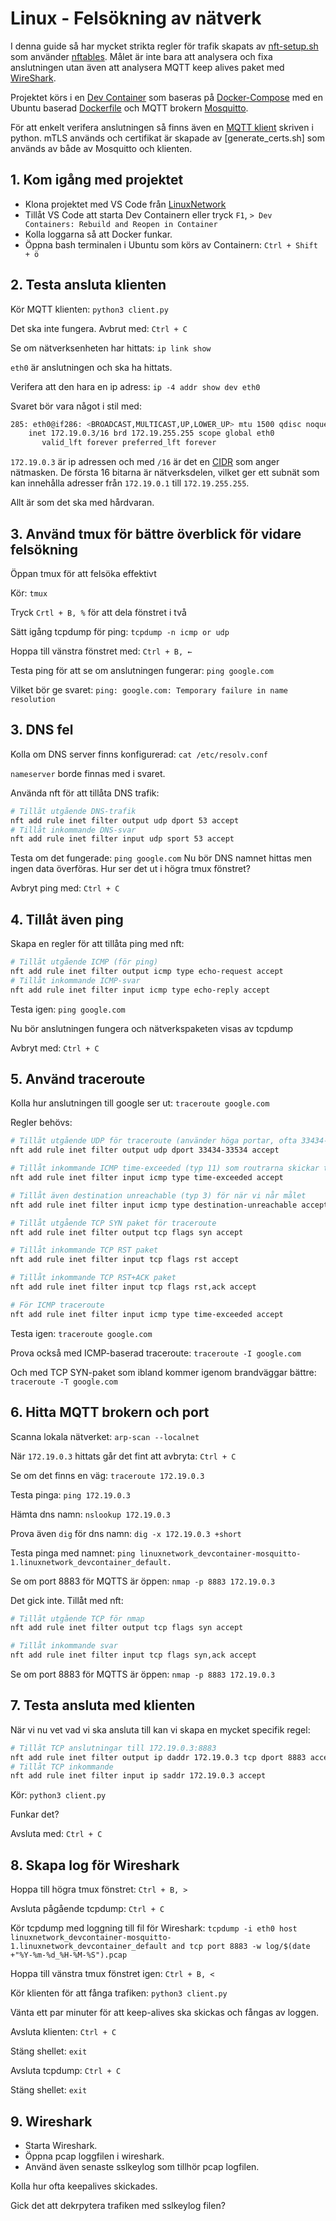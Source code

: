 # Linux - Felsökning av nätverk

I denna guide så har mycket strikta regler för trafik skapats av [nft-setup.sh](nftables.sh) som använder [nftables](https://wiki.archlinux.org/title/Nftables). Målet är inte bara att analysera och fixa anslutningen utan även att analysera MQTT keep alives paket med [WireShark](https://www.wireshark.org).

Projektet körs i en [Dev Container](.devcontainer/devcontainer.json) som baseras på [Docker-Compose](.devcontainer/docker-compose.yml) med en Ubuntu baserad [Dockerfile](.devcontainer/devcontainer.json) och MQTT brokern [Mosquitto](https://mosquitto.org).

För att enkelt verifera anslutningen så finns även en [MQTT klient](client.py) skriven i python. mTLS används och certifikat är skapade av [generate_certs.sh] som används av både av Mosquitto och klienten.

## 1. Kom igång med projektet

- Klona projektet med VS Code från [LinuxNetwork](https://github.com/nakerlund/LinuxNetwork)
- Tillåt VS Code att starta Dev Containern eller tryck `F1`, `> Dev Containers: Rebuild and Reopen in Container`
- Kolla loggarna så att Docker funkar.
- Öppna bash terminalen i Ubuntu som körs av Containern: `Ctrl + Shift + ö`

## 2. Testa ansluta klienten

Kör MQTT klienten: `python3 client.py`

Det ska inte fungera. Avbrut med: `Ctrl + C`

Se om nätverksenheten har hittats: `ip link show`

`eth0` är anslutningen och ska ha hittats.

Verifera att den hara en ip adress: `ip -4 addr show dev eth0`

Svaret bör vara något i stil med:

```sh
285: eth0@if286: <BROADCAST,MULTICAST,UP,LOWER_UP> mtu 1500 qdisc noqueue state UP group default  link-netnsid 0
    inet 172.19.0.3/16 brd 172.19.255.255 scope global eth0
       valid_lft forever preferred_lft forever
```
`172.19.0.3` är ip adressen och med `/16` är det en [CIDR](https://en.wikipedia.org/wiki/Classless_Inter-Domain_Routing) som anger nätmasken. De första 16 bitarna är nätverksdelen, vilket ger ett subnät som kan innehålla adresser från `172.19.0.1` till `172.19.255.255`.

Allt är som det ska med hårdvaran.

## 3. Använd tmux för bättre överblick för vidare felsökning

Öppan tmux för att felsöka effektivt

Kör: `tmux`

Tryck `Crtl + B, %` för att dela fönstret i två

Sätt igång tcpdump för ping: `tcpdump -n icmp or udp`

Hoppa till vänstra fönstret med: `Ctrl + B, ←`

Testa ping för att se om anslutningen fungerar: `ping google.com`

Vilket bör ge svaret: `ping: google.com: Temporary failure in name resolution`

## 3. DNS fel

Kolla om DNS server finns konfigurerad: `cat /etc/resolv.conf`

`nameserver` borde finnas med i svaret.

Använda nft för att tillåta DNS trafik:

```bash
# Tillåt utgående DNS-trafik
nft add rule inet filter output udp dport 53 accept
# Tillåt inkommande DNS-svar
nft add rule inet filter input udp sport 53 accept
```

Testa om det fungerade: `ping google.com`
Nu bör DNS namnet hittas men ingen data överföras. Hur ser det ut i högra tmux fönstret?

Avbryt ping med: `Ctrl + C`

## 4. Tillåt även ping

Skapa en regler för att tillåta ping med nft:

```bash
# Tillåt utgående ICMP (för ping)
nft add rule inet filter output icmp type echo-request accept
# Tillåt inkommande ICMP-svar
nft add rule inet filter input icmp type echo-reply accept
```

Testa igen: `ping google.com`

Nu bör anslutningen fungera och nätverkspaketen visas av tcpdump

Avbryt med: `Ctrl + C`

## 5. Använd traceroute

Kolla hur anslutningen till google ser ut: `traceroute google.com`

Regler behövs:

```bash
# Tillåt utgående UDP för traceroute (använder höga portar, ofta 33434-33534)
nft add rule inet filter output udp dport 33434-33534 accept

# Tillåt inkommande ICMP time-exceeded (typ 11) som routrarna skickar tillbaka
nft add rule inet filter input icmp type time-exceeded accept

# Tillåt även destination unreachable (typ 3) för när vi når målet
nft add rule inet filter input icmp type destination-unreachable accept

# Tillåt utgående TCP SYN paket för traceroute
nft add rule inet filter output tcp flags syn accept

# Tillåt inkommande TCP RST paket
nft add rule inet filter input tcp flags rst accept

# Tillåt inkommande TCP RST+ACK paket
nft add rule inet filter input tcp flags rst,ack accept

# För ICMP traceroute
nft add rule inet filter input icmp type time-exceeded accept
```

Testa igen: `traceroute google.com`

Prova också med ICMP-baserad traceroute: `traceroute -I google.com`

Och med TCP SYN-paket som ibland kommer igenom brandväggar bättre: `traceroute -T google.com`

## 6. Hitta MQTT brokern och port

Scanna lokala nätverket: `arp-scan --localnet`

När `172.19.0.3` hittats går det fint att avbryta: `Ctrl + C`

Se om det finns en väg: `traceroute 172.19.0.3`

Testa pinga: `ping 172.19.0.3`

Hämta dns namn: `nslookup 172.19.0.3`

Prova även `dig` för dns namn: `dig -x 172.19.0.3 +short`

Testa pinga med namnet: `ping linuxnetwork_devcontainer-mosquitto-1.linuxnetwork_devcontainer_default.`

Se om port 8883 för MQTTS är öppen: `nmap -p 8883 172.19.0.3`

Det gick inte. Tillåt med nft:

```bash
# Tillåt utgående TCP för nmap
nft add rule inet filter output tcp flags syn accept

# Tillåt inkommande svar
nft add rule inet filter input tcp flags syn,ack accept
```

Se om port 8883 för MQTTS är öppen: `nmap -p 8883 172.19.0.3`

## 7. Testa ansluta med klienten

När vi nu vet vad vi ska ansluta till kan vi skapa en mycket specifik regel:

```bash
# Tillåt TCP anslutningar till 172.19.0.3:8883 
nft add rule inet filter output ip daddr 172.19.0.3 tcp dport 8883 accept
# Tillåt TCP inkommande
nft add rule inet filter input ip saddr 172.19.0.3 accept
```

Kör: `python3 client.py`

Funkar det?

Avsluta med: `Ctrl + C`

## 8. Skapa log för Wireshark

Hoppa till högra tmux fönstret: `Ctrl + B, >`

Avsluta pågående tcpdump: `Ctrl + C`

Kör tcpdump med loggning till fil för Wireshark: `tcpdump -i eth0 host linuxnetwork_devcontainer-mosquitto-1.linuxnetwork_devcontainer_default and tcp port 8883 -w log/$(date +"%Y-%m-%d_%H-%M-%S").pcap`

Hoppa till vänstra tmux fönstret igen: `Ctrl + B, <`

Kör klienten för att fånga trafiken: `python3 client.py`

Vänta ett par minuter för att keep-alives ska skickas och fångas av loggen.

Avsluta klienten: `Ctrl + C`

Stäng shellet: `exit`

Avsluta tcpdump: `Ctrl + C`

Stäng shellet: `exit`

## 9. Wireshark

- Starta Wireshark.
- Öppna pcap loggfilen i wireshark.
- Använd även senaste sslkeylog som tillhör pcap logfilen.

Kolla hur ofta keepalives skickades.

Gick det att dekrpytera trafiken med sslkeylog filen?
